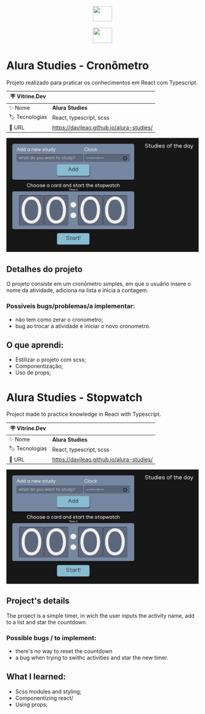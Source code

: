 <p align="center">
<a href="https://github.com/davileao/alura-studies#alura-studies---stopwatch"><img src="https://github.com/csmoore/country-flag-icons/blob/master/country-flags-4x3-png/us.png" width="50" height="40"/></a>
<p align="center">
<a href="https://github.com/davileao/alura-studies#alura-studies---cron%C3%B4metro"><img src="https://github.com/csmoore/country-flag-icons/blob/master/country-flags-4x3-png/br.png" width="50" height="40"/></a>


# Alura Studies - Cronômetro



Projeto realizado para praticar os conhecimentos em React com Typescript. 


| :placard: Vitrine.Dev |     |
| -------------  | --- |
| :sparkles: Nome        | **Alura Studies**
| :label: Tecnologias | React, typescript, scss
| :rocket: URL         | https://davileao.github.io/alura-studies/

<!-- Inserir imagem com a #vitrinedev ao final do link -->
![](https://github.com/davileao/alura-studies/blob/master/ssalst.png#vitrinedev)

## Detalhes do projeto

O projeto consiste em um cronômetro simples, em que o usuário insere o nome da atividade, adiciona na lista e inicia a contagem.

### Possíveis bugs/problemas/a implementar:
- não tem como zerar o cronometro;
- bug ao trocar a atividade e iniciar o novo cronometro.

## O que aprendi: 
- Estilizar o projeto com scss;
- Componentização;
- Uso de props;


# Alura Studies - Stopwatch


Project made to practice knowledge in React with Typescript.


| :placard: Vitrine.Dev |     |
| -------------  | --- |
| :sparkles: Nome        | **Alura Studies**
| :label: Tecnologias | React, typescript, scss
| :rocket: URL         | https://davileao.github.io/alura-studies/


![](https://github.com/davileao/alura-studies/blob/master/ssalst.png#vitrinedev)

## Project's details

The project is a simple timer, in wich the user inputs the activity name, add to a list and star the countdown.

### Possible bugs / to implement:
- there's no way to reset the countdown
- a bug when trying to swithc activities and star the new timer.

## What I learned:
- Scss modules and styling;
- Componentizing react/
- Using props;
